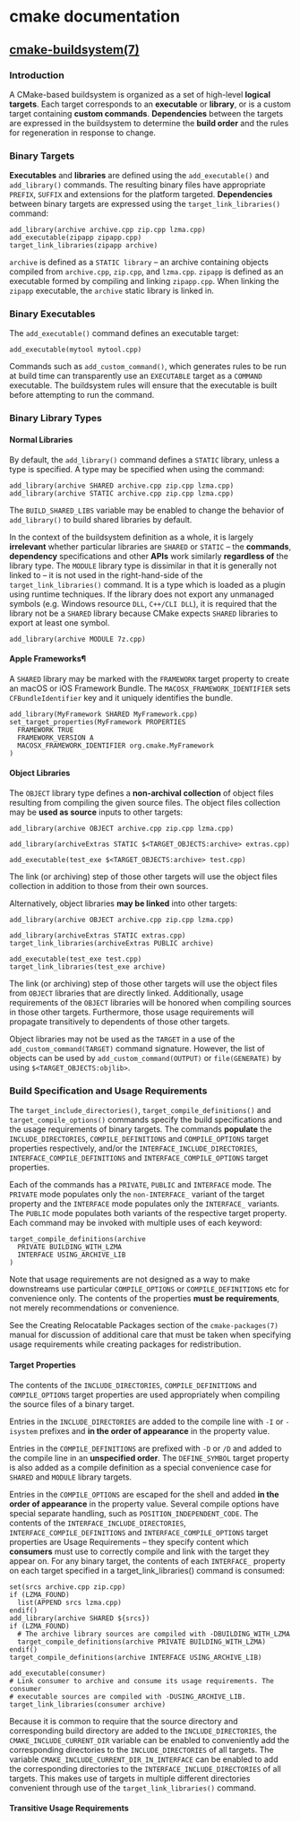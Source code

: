 # cmake documentation

## [cmake-buildsystem(7)](https://cmake.org/cmake/help/v3.16/manual/cmake-buildsystem.7.html)

### Introduction

A CMake-based buildsystem is organized as a set of high-level **logical targets**. Each target corresponds to an **executable** or **library**, or is a custom target containing **custom commands**. **Dependencies** between the targets are expressed in the buildsystem to determine the **build order** and the rules for regeneration in response to change.  

### Binary Targets

**Executables** and **libraries** are defined using the `add_executable()` and `add_library()` commands. The resulting binary files have appropriate `PREFIX`, `SUFFIX` and extensions for the platform targeted. **Dependencies** between binary targets are expressed using the `target_link_libraries()` command:

    add_library(archive archive.cpp zip.cpp lzma.cpp)
    add_executable(zipapp zipapp.cpp)
    target_link_libraries(zipapp archive)

`archive` is defined as a `STATIC library` – an archive containing objects compiled from `archive.cpp`, `zip.cpp`, and `lzma.cpp`. `zipapp` is defined as an executable formed by compiling and linking `zipapp.cpp`. When linking the `zipapp` executable, the `archive` static library is linked in.  

### Binary Executables

The `add_executable()` command defines an executable target:

    add_executable(mytool mytool.cpp)

Commands such as `add_custom_command()`, which generates rules to be run at build time can transparently use an `EXECUTABLE` target as a `COMMAND` executable. The buildsystem rules will ensure that the executable is built before attempting to run the command.  

### Binary Library Types

#### Normal Libraries

By default, the `add_library()` command defines a `STATIC` library, unless a type is specified. A type may be specified when using the command:

    add_library(archive SHARED archive.cpp zip.cpp lzma.cpp)
    add_library(archive STATIC archive.cpp zip.cpp lzma.cpp)

The `BUILD_SHARED_LIBS` variable may be enabled to change the behavior of `add_library()` to build shared libraries by default.

In the context of the buildsystem definition as a whole, it is largely **irrelevant** whether particular libraries are `SHARED` or `STATIC` – the **commands**, **dependency** specifications and other **APIs** work similarly **regardless of** the library type. The `MODULE` library type is dissimilar in that it is generally not linked to – it is not used in the right-hand-side of the `target_link_libraries()` command. It is a type which is loaded as a plugin using runtime techniques. If the library does not export any unmanaged symbols (e.g. Windows resource `DLL`, `C++/CLI DLL`), it is required that the library not be a `SHARED` library because CMake expects `SHARED` libraries to export at least one symbol.

    add_library(archive MODULE 7z.cpp)

#### Apple Frameworks¶

A `SHARED` library may be marked with the `FRAMEWORK` target property to create an macOS or iOS Framework Bundle. The `MACOSX_FRAMEWORK_IDENTIFIER` sets `CFBundleIdentifier` key and it uniquely identifies the bundle.

    add_library(MyFramework SHARED MyFramework.cpp)
    set_target_properties(MyFramework PROPERTIES
      FRAMEWORK TRUE
      FRAMEWORK_VERSION A
      MACOSX_FRAMEWORK_IDENTIFIER org.cmake.MyFramework
    )

#### Object Libraries

The `OBJECT` library type defines a **non-archival collection** of object files resulting from compiling the given source files. The object files collection may be **used as source** inputs to other targets:

    add_library(archive OBJECT archive.cpp zip.cpp lzma.cpp)

    add_library(archiveExtras STATIC $<TARGET_OBJECTS:archive> extras.cpp)

    add_executable(test_exe $<TARGET_OBJECTS:archive> test.cpp)

The link (or archiving) step of those other targets will use the object files collection in addition to those from their own sources.

Alternatively, object libraries **may be linked** into other targets:

    add_library(archive OBJECT archive.cpp zip.cpp lzma.cpp)

    add_library(archiveExtras STATIC extras.cpp)
    target_link_libraries(archiveExtras PUBLIC archive)

    add_executable(test_exe test.cpp)
    target_link_libraries(test_exe archive)

The link (or archiving) step of those other targets will use the object files from `OBJECT` libraries that are directly linked. Additionally, usage requirements of the `OBJECT` libraries will be honored when compiling sources in those other targets. Furthermore, those usage requirements will propagate transitively to dependents of those other targets.

Object libraries may not be used as the `TARGET` in a use of the `add_custom_command(TARGET)` command signature. However, the list of objects can be used by `add_custom_command(OUTPUT)` or `file(GENERATE)` by using `$<TARGET_OBJECTS:objlib>`.

### Build Specification and Usage Requirements

The `target_include_directories()`, `target_compile_definitions()` and `target_compile_options()` commands specify the build specifications and the usage requirements of binary targets. The commands **populate** the `INCLUDE_DIRECTORIES`, `COMPILE_DEFINITIONS` and `COMPILE_OPTIONS` target properties respectively, and/or the `INTERFACE_INCLUDE_DIRECTORIES`, `INTERFACE_COMPILE_DEFINITIONS` and `INTERFACE_COMPILE_OPTIONS` target properties.

Each of the commands has a `PRIVATE`, `PUBLIC` and `INTERFACE` mode. The `PRIVATE` mode populates only the `non-INTERFACE_` variant of the target property and the `INTERFACE` mode populates only the `INTERFACE_` variants. The `PUBLIC` mode populates both variants of the respective target property. Each command may be invoked with multiple uses of each keyword:

    target_compile_definitions(archive
      PRIVATE BUILDING_WITH_LZMA
      INTERFACE USING_ARCHIVE_LIB
    )

Note that usage requirements are not designed as a way to make downstreams use particular `COMPILE_OPTIONS` or `COMPILE_DEFINITIONS` etc for convenience only. The contents of the properties **must be requirements**, not merely recommendations or convenience.

See the Creating Relocatable Packages section of the `cmake-packages(7)` manual for discussion of additional care that must be taken when specifying usage requirements while creating packages for redistribution.

#### Target Properties

The contents of the `INCLUDE_DIRECTORIES`, `COMPILE_DEFINITIONS` and `COMPILE_OPTIONS` target properties are used appropriately when compiling the source files of a binary target.

Entries in the `INCLUDE_DIRECTORIES` are added to the compile line with `-I` or `-isystem` prefixes and **in the order of appearance** in the property value.

Entries in the `COMPILE_DEFINITIONS` are prefixed with `-D` or `/D` and added to the compile line in an **unspecified order**. The `DEFINE_SYMBOL` target property is also added as a compile definition as a special convenience case for `SHARED` and `MODULE` library targets.

Entries in the `COMPILE_OPTIONS` are escaped for the shell and added **in the order of appearance** in the property value. Several compile options have special separate handling, such as `POSITION_INDEPENDENT_CODE`.
The contents of the `INTERFACE_INCLUDE_DIRECTORIES`, `INTERFACE_COMPILE_DEFINITIONS` and `INTERFACE_COMPILE_OPTIONS` target properties are Usage Requirements – they specify content which **consumers** must use to correctly compile and link with the target they appear on. For any binary target, the contents of each `INTERFACE_` property on each target specified in a target_link_libraries() command is consumed:

    set(srcs archive.cpp zip.cpp)
    if (LZMA_FOUND)
      list(APPEND srcs lzma.cpp)
    endif()
    add_library(archive SHARED ${srcs})
    if (LZMA_FOUND)
      # The archive library sources are compiled with -DBUILDING_WITH_LZMA
      target_compile_definitions(archive PRIVATE BUILDING_WITH_LZMA)
    endif()
    target_compile_definitions(archive INTERFACE USING_ARCHIVE_LIB)

    add_executable(consumer)
    # Link consumer to archive and consume its usage requirements. The consumer
    # executable sources are compiled with -DUSING_ARCHIVE_LIB.
    target_link_libraries(consumer archive)

Because it is common to require that the source directory and corresponding build directory are added to the `INCLUDE_DIRECTORIES`, the `CMAKE_INCLUDE_CURRENT_DIR` variable can be enabled to conveniently add the corresponding directories to the `INCLUDE_DIRECTORIES` of all targets. The variable `CMAKE_INCLUDE_CURRENT_DIR_IN_INTERFACE` can be enabled to add the corresponding directories to the `INTERFACE_INCLUDE_DIRECTORIES` of all targets. This makes use of targets in multiple different directories convenient through use of the `target_link_libraries()` command.

#### Transitive Usage Requirements

